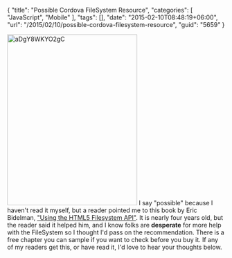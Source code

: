{
	"title": "Possible Cordova FileSystem Resource",
	"categories": [
		"JavaScript",
		"Mobile"
	],
	"tags": [],
	"date": "2015-02-10T08:48:19+06:00",
	"url": "/2015/02/10/possible-cordova-filesystem-resource",
	"guid": "5659"
}

<a href="http://www.raymondcamden.com/wp-content/uploads/2015/02/aDgY8WKYO2gC.jpeg"><img src="https://static.raymondcamden.com/images/wp-content/uploads/2015/02/aDgY8WKYO2gC.jpeg" alt="aDgY8WKYO2gC" width="300" height="394" class="alignleft size-full wp-image-5660" /></a> I say "possible" because I haven't read it myself, but a reader pointed me to this book by Eric Bidelman, <a href="https://play.google.com/store/books/details/Eric_Bidelman_Using_the_HTML5_Filesystem_API?id=aDgY8WKYO2gC">"Using the HTML5 Filesystem API"</a>. It is nearly four years old, but the reader said it helped him, and I know folks are <strong>desperate</strong> for more help with the FileSystem so I thought I'd pass on the recommendation. There is a free chapter you can sample if you want to check before you buy it. If any of my readers get this, or have read it, I'd love to hear your thoughts below.

